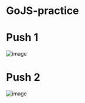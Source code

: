 # GoJS-practice

# Push 1
![image](https://github.com/user-attachments/assets/66e1d903-b24e-4c59-a11e-9fa09f7ec014)

# Push 2
![image](https://github.com/user-attachments/assets/a7f14ffe-93d1-4f7b-952c-f01e34a8be9b)
